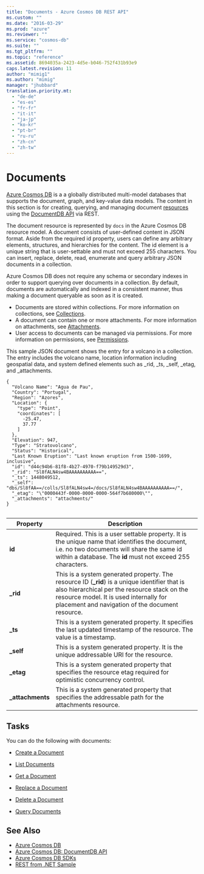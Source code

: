```yaml
---
title: "Documents - Azure Cosmos DB REST API"
ms.custom: ""
ms.date: "2016-03-29"
ms.prod: "azure"
ms.reviewer: ""
ms.service: "cosmos-db"
ms.suite: ""
ms.tgt_pltfrm: ""
ms.topic: "reference"
ms.assetid: 8694035a-2423-4d5e-b046-752f431b93e9
caps.latest.revision: 11
author: "mimig1"
ms.author: "mimig"
manager: "jhubbard"
translation.priority.mt: 
  - "de-de"
  - "es-es"
  - "fr-fr"
  - "it-it"
  - "ja-jp"
  - "ko-kr"
  - "pt-br"
  - "ru-ru"
  - "zh-cn"
  - "zh-tw"
---
```

# Documents
[Azure Cosmos DB](/azure/cosmos-db/introduction) is a a globally distributed multi-model databases that supports the document, graph, and key-value data models. The content in this section is for creating, querying, and managing document [resources](/azure/cosmos-db/documentdb-resources) using the [DocumentDB API](/azure/cosmos-db/documentdb-introduction) via REST.  
  
The document resource is represented by `docs` in the Azure Cosmos DB resource model. A document consists of user-defined content in JSON format. Aside from the required id property, users can define any arbitrary elements, structures, and hierarchies for the content. The id element is a unique string that is user-settable and must not exceed 255 characters. You can insert, replace, delete, read, enumerate and query arbitrary JSON documents in a collection.  
  
Azure Cosmos DB does not require any schema or secondary indexes in order to support querying over documents in a collection. By default, documents are automatically and indexed in a consistent manner, thus making a document queryable as soon as it is created.
  
-   Documents are stored within collections. For more information on collections, see [Collections](collections.md).   
-   A document can contain one or more attachments. For more information on attachments, see [Attachments](attachments.md).  
-   User access to documents can be managed via permissions. For more information on permissions, see [Permissions](permissions.md).  
  
This sample JSON document shows the entry for a volcano in a collection. The entry includes the volcano name, location information including geospatial data, and system defined elements such as _rid, _ts, _self, _etag, and _attachments.  
  
```  
{  
  "Volcano Name": "Agua de Pau",  
  "Country": "Portugal",  
  "Region": "Azores",  
  "Location": {  
    "type": "Point",  
    "coordinates": [  
      -25.47,  
      37.77  
    ]  
  },  
  "Elevation": 947,  
  "Type": "Stratovolcano",  
  "Status": "Historical",  
  "Last Known Eruption": "Last known eruption from 1500-1699, inclusive",  
  "id": "d44c94b6-81f8-4b27-4970-f79b149529d3",  
  "_rid": "Sl8fALN4sw4BAAAAAAAAAA==",  
  "_ts": 1448049512,  
  "_self": "dbs/Sl8fAA==/colls/Sl8fALN4sw4=/docs/Sl8fALN4sw4BAAAAAAAAAA==/",  
  "_etag": "\"0000443f-0000-0000-0000-564f7b680000\"",  
  "_attachments": "attachments/"  
}  
  
```  
  
|Property|Description|  
|--------------|-----------------|  
|**id**|Required. This is a user settable property. It is the unique name that identifies the document, i.e. no two documents will share the same id within a database. The **id** must not exceed 255 characters.|  
|**_rid**|This is a system generated property. The resource ID (**_rid**) is a unique identifier that is also hierarchical per the resource stack on the resource model. It is used internally for placement and navigation of the document resource.|  
|**_ts**|This is a system generated property. It specifies the last updated timestamp of the resource. The value is a timestamp.|  
|**_self**|This is a system generated property. It is the unique addressable URI for the resource.|  
|**_etag**|This is a system generated property that specifies the resource etag required for optimistic concurrency control.|  
|**_attachments**|This is a system generated property that specifies the addressable path for the attachments resource.|  
  
## Tasks  
 You can do the following with documents:  
  
-   [Create a Document](create-a-document.md)  
  
-   [List Documents](list-documents.md)  
  
-   [Get a Document](get-a-document.md)  
  
-   [Replace a Document](replace-a-document.md)  
  
-   [Delete a Document](delete-a-document.md)  
  
-   [Query Documents](query-documents.md)  
  
## See Also  
* [Azure Cosmos DB](https://docs.microsoft.com/azure/cosmos-db/introduction) 
* [Azure Cosmos DB: DocumentDB API](https://docs.microsoft.com/azure/cosmos-db/documentdb-introduction)   
* [Azure Cosmos DB SDKs](https://docs.microsoft.com/en-us/azure/cosmos-db/documentdb-sdk-dotnet)   
* [REST from .NET Sample](https://github.com/Azure/azure-documentdb-dotnet/tree/master/samples/rest-from-.net)  

  
  

